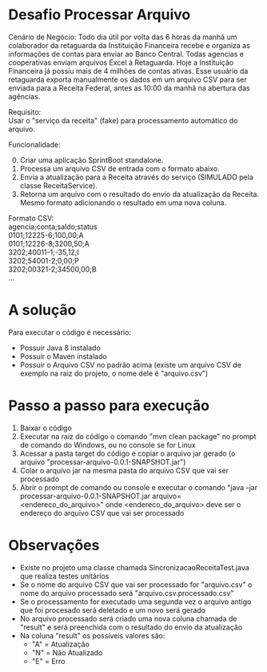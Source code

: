 # Desafio Processar Arquivo

Cenário de Negócio:
Todo dia útil por volta das 6 horas da manhã um colaborador da retaguarda da Instituição Financeira recebe e organiza as informações de 
contas para enviar ao Banco Central. Todas agencias e cooperativas enviam arquivos Excel à Retaguarda. Hoje a Instituição Financeira 
já possiu mais de 4 milhões de contas ativas.
Esse usuário da retaguarda exporta manualmente os dados em um arquivo CSV para ser enviada para a Receita Federal, 
antes as 10:00 da manhã na abertura das agências.  

Requisito:  
Usar o "serviço da receita" (fake) para processamento automático do arquivo.

Funcionalidade:

0. Criar uma aplicação SprintBoot standalone.  
1. Processa um arquivo CSV de entrada com o formato abaixo.
2. Envia a atualização para a Receita através do serviço (SIMULADO pela classe ReceitaService).
3. Retorna um arquivo com o resultado do envio da atualização da Receita. Mesmo formato adicionando o resultado em uma 
nova coluna.

Formato CSV:  
agencia;conta;saldo;status  
0101;12225-6;100,00;A  
0101;12226-8;3200,50;A  
3202;40011-1;-35,12;I  
3202;54001-2;0,00;P  
3202;00321-2;34500,00;B  
...
  
# A solução  
  Para executar o código é necessário:  
  - Possuir Java 8 instalado  
  - Possuir o Maven instalado  
  - Possuir o Arquivo CSV no padrão acima (existe um arquivo CSV de exemplo na raiz do projeto, o nome dele é "arquivo.csv")  

# Passo a passo para execução  
  1. Baixar o código  
  2. Executar na raiz do código o comando "mvn clean package" no prompt de comando do Windows, ou no console se for Linux  
  3. Acessar a pasta target do código e copiar o arquivo jar gerado (o arquivo "processar-arquivo-0.0.1-SNAPSHOT.jar")  
  4. Colar o arquivo jar na mesma pasta do arquivo CSV que vai ser processado  
  5. Abrir o prompt de comando ou console e executar o comando "java -jar processar-arquivo-0.0.1-SNAPSHOT.jar arquivo=<endereco_do_arquivo>" onde <endereco_do_arquivo> deve ser o endereço do arquivo CSV que vai ser processado  

# Observações
  - Existe no projeto uma classe chamada SincronizacaoReceitaTest.java que realiza testes unitários
  - Se o nome do arquivo CSV que vai ser processado for "arquivo.csv" o nome do arquivo processado será "arquivo.csv.processado.csv" 
  - Se o processamento for executado uma segunda vez o arquivo antigo que foi procesado será deletado e um novo será gerado  
  - No arquivo processado será criado uma nova coluna chamada de "result" e será preenchida com o resultado do envio da atualização  
  - Na coluna "result" os possíveis valores são:  
    - "A" = Atualização
    - "N" = Não Atualizado
    - "E" = Erro
  
  
  
